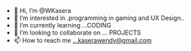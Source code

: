- 👋 Hi, I’m @WKasera
- 👀 I’m interested in .programming in gaming and UX Design..
- 🌱 I’m currently learning ...CODING
- 💞️ I’m looking to collaborate on ... PROJECTS
- 📫 How to reach me ...kaserawendy@gmail.com

<!---
WKasera/WKasera is a ✨ special ✨ repository because its `README.md` (this file) appears on your GitHub profile.
You can click the Preview link to take a look at your changes.
--->
